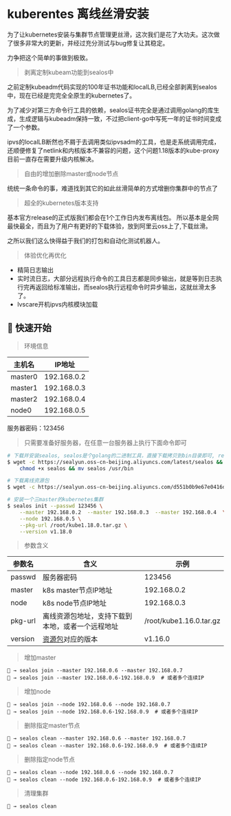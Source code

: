 # kuberentes 离线丝滑安装

为了让kubernetes安装与集群节点管理更丝滑，这次我们是花了大功夫。这次做了很多非常大的更新，并经过充分测试与bug修复让其稳定。

力争把这个简单的事做到极致。

> 剥离定制kubeam功能到sealos中
 
之前定制kubeadm代码实现的100年证书功能和localLB,已经全部剥离到sealos中，现在已经是完完全全原生的kubernetes了。

为了减少对第三方命令行工具的依赖，sealos证书完全是通过调用golang的库生成，生成逻辑与kubeadm保持一致，不过把client-go中写死一年的证书时间变成了一个参数。

ipvs的localLB断然也不屑于去调用类似ipvsadm的工具，也是走系统调用完成，还顺便修复了netlink和内核版本不兼容的问题，这个问题1.18版本的kube-proxy目前一直存在需要升级内核解决。

> 自由的增加删除master或node节点

统统一条命令的事，难道找到其它的如此丝滑简单的方式增删你集群中的节点了

> 超全的kubernetes版本支持

基本官方release的正式版我们都会在1个工作日内发布离线包。 所以基本是全网最快最全，而且为了用户有更好的下载体验，放到阿里云oss上了,下载丝滑。

之所以我们这么快得益于我们的打包和自动化测试机器人。

> 体验优化再优化

* 精简日志输出
* 实时流日志，大部分远程执行命令的工具日志都是同步输出，就是等到日志执行完再返回给标准输出，而sealos执行远程命令时异步输出，这就丝滑太多了。
* lvscare开机ipvs内核模块加载

## 🚀 快速开始

> 环境信息

主机名|IP地址
---|---
master0|192.168.0.2 
master1|192.168.0.3 
master2|192.168.0.4 
node0|192.168.0.5 

服务器密码：123456

> 只需要准备好服务器，在任意一台服务器上执行下面命令即可

```sh
# 下载并安装sealos, sealos是个golang的二进制工具，直接下载拷贝到bin目录即可, release页面也可下载
$ wget -c https://sealyun.oss-cn-beijing.aliyuncs.com/latest/sealos && \
    chmod +x sealos && mv sealos /usr/bin 

# 下载离线资源包
$ wget -c https://sealyun.oss-cn-beijing.aliyuncs.com/d551b0b9e67e0416d0f9dce870a16665-1.18.0/kube1.18.0.tar.gz 

# 安装一个三master的kubernetes集群
$ sealos init --passwd 123456 \
	--master 192.168.0.2  --master 192.168.0.3  --master 192.168.0.4  \
	--node 192.168.0.5 \
	--pkg-url /root/kube1.18.0.tar.gz \
	--version v1.18.0
```

> 参数含义

参数名|含义|示例
---|---|---
passwd|服务器密码|123456
master|k8s master节点IP地址| 192.168.0.2
node|k8s node节点IP地址|192.168.0.3
pkg-url|离线资源包地址，支持下载到本地，或者一个远程地址|/root/kube1.16.0.tar.gz
version|[资源包](http://store.lameleg.com)对应的版本|v1.16.0

> 增加master

```shell script
🐳 → sealos join --master 192.168.0.6 --master 192.168.0.7
🐳 → sealos join --master 192.168.0.6-192.168.0.9  # 或者多个连续IP
```

> 增加node

```shell script
🐳 → sealos join --node 192.168.0.6 --node 192.168.0.7
🐳 → sealos join --node 192.168.0.6-192.168.0.9  # 或者多个连续IP
```
> 删除指定master节点

```shell script
🐳 → sealos clean --master 192.168.0.6 --master 192.168.0.7
🐳 → sealos clean --master 192.168.0.6-192.168.0.9  # 或者多个连续IP
```

> 删除指定node节点

```shell script
🐳 → sealos clean --node 192.168.0.6 --node 192.168.0.7
🐳 → sealos clean --node 192.168.0.6-192.168.0.9  # 或者多个连续IP
```

> 清理集群

```shell script
🐳 → sealos clean
```
